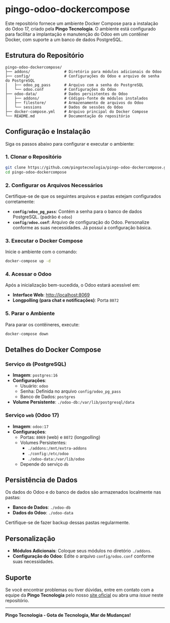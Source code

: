# pingo-odoo-dockercompose

Este repositório fornece um ambiente Docker Compose para a instalação do Odoo 17, criado pela **Pingo Tecnologia**. O ambiente está configurado para facilitar a implantação e manutenção do Odoo em um contêiner Docker, com suporte a um banco de dados PostgreSQL.

## Estrutura do Repositório

```plaintext
pingo-odoo-dockercompose/
├── addons/               # Diretório para módulos adicionais do Odoo
├── config/               # Configurações do Odoo e arquivo de senha do PostgreSQL
│   ├── odoo_pg_pass      # Arquivo com a senha do PostgreSQL
│   └── odoo.conf         # Configurações do Odoo
├── odoo-data/            # Dados persistentes do Odoo
│   ├── addons/           # Códigos-fonte de módulos instalados
│   ├── filestore/        # Armazenamento de arquivos do Odoo
│   └── sessions          # Dados de sessões do Odoo
├── docker-compose.yml    # Arquivo principal do Docker Compose
└── README.md             # Documentação do repositório
```

## Configuração e Instalação

Siga os passos abaixo para configurar e executar o ambiente:

### 1. Clonar o Repositório

```bash
git clone https://github.com/pingotecnologia/pingo-odoo-dockercompose.git
cd pingo-odoo-dockercompose
```

### 2. Configurar os Arquivos Necessários

Certifique-se de que os seguintes arquivos e pastas estejam configurados corretamente:

- **`config/odoo_pg_pass`**: Contém a senha para o banco de dados PostgreSQL. (padrão é `odoo`)
- **`config/odoo.conf`**: Arquivo de configuração do Odoo. Personalize conforme as suas necessidades. Já possuí a configuração básica.

### 3. Executar o Docker Compose

Inicie o ambiente com o comando:

```bash
docker-compose up -d
```

### 4. Acessar o Odoo

Após a inicialização bem-sucedida, o Odoo estará acessível em:

- **Interface Web**: [http://localhost:8069](http://localhost:8069)
- **Longpolling (para chat e notificações)**: Porta `8072`

### 5. Parar o Ambiente

Para parar os contêineres, execute:

```bash
docker-compose down
```

## Detalhes do Docker Compose

### Serviço `db` (PostgreSQL)
- **Imagem**: `postgres:16`
- **Configurações**:
  - Usuário: `odoo`
  - Senha: Definida no arquivo `config/odoo_pg_pass`
  - Banco de Dados: `postgres`
- **Volume Persistente**: `./odoo-db:/var/lib/postgresql/data`

### Serviço `web` (Odoo 17)
- **Imagem**: `odoo:17`
- **Configurações**:
  - Portas: `8069` (web) e `8072` (longpolling)
  - Volumes Persistentes:
    - `./addons:/mnt/extra-addons`
    - `./config:/etc/odoo`
    - `./odoo-data:/var/lib/odoo`
  - Depende do serviço `db`

## Persistência de Dados

Os dados do Odoo e do banco de dados são armazenados localmente nas pastas:
- **Banco de Dados**: `./odoo-db`
- **Dados do Odoo**: `./odoo-data`

Certifique-se de fazer backup dessas pastas regularmente.

## Personalização

- **Módulos Adicionais**: Coloque seus módulos no diretório `./addons`.
- **Configuração do Odoo**: Edite o arquivo `config/odoo.conf` conforme suas necessidades.

## Suporte

Se você encontrar problemas ou tiver dúvidas, entre em contato com a equipe da **Pingo Tecnologia** pelo nosso [site oficial](https://pingotecnologia.com) ou abra uma *issue* neste repositório.

---

**Pingo Tecnologia - Gota de Tecnologia, Mar de Mudanças!**
